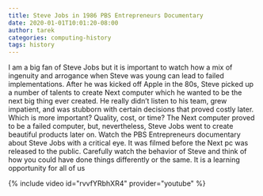 ```yaml
---
title: Steve Jobs in 1986 PBS Entrepreneurs Documentary
date: 2020-01-01T10:01:20-08:00
author: tarek
categories: computing-history 
tags: history
---
```

I am a big fan of Steve Jobs but it is important to watch how a mix of ingenuity and arrogance when Steve was young can lead to failed implementations. After he was kicked off Apple in the 80s, Steve picked up a number of talents to create Next computer which he wanted to be the next big thing ever created. He really didn’t listen to his team, grew impatient, and was stubborn with certain decisions that proved costly later. Which is more important? Quality, cost, or time? The Next computer proved to be a failed computer, but, nevertheless, Steve Jobs went to create beautiful products later on. Watch the PBS Entrepreneurs documentary about Steve Jobs with a critical eye. It was filmed before the Next pc was released to the public. Carefully watch the behavior of Steve and think of how you could have done things differently or the same. It is a learning opportunity for all of us

{% include video id="rvvfYRbhXR4" provider="youtube" %}
